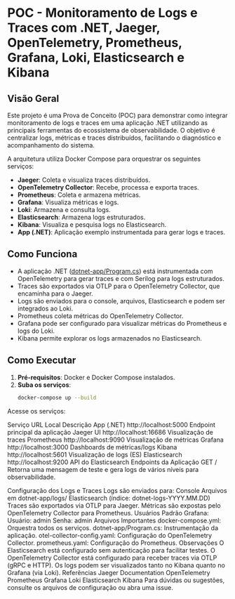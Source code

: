 # POC - Monitoramento de Logs e Traces com .NET, Jaeger, OpenTelemetry, Prometheus, Grafana, Loki, Elasticsearch e Kibana

## Visão Geral

Este projeto é uma Prova de Conceito (POC) para demonstrar como integrar monitoramento de logs e traces em uma aplicação .NET utilizando as principais ferramentas do ecossistema de observabilidade. O objetivo é centralizar logs, métricas e traces distribuídos, facilitando o diagnóstico e acompanhamento do sistema.

A arquitetura utiliza Docker Compose para orquestrar os seguintes serviços:

- **Jaeger**: Coleta e visualiza traces distribuídos.
- **OpenTelemetry Collector**: Recebe, processa e exporta traces.
- **Prometheus**: Coleta e armazena métricas.
- **Grafana**: Visualiza métricas e logs.
- **Loki**: Armazena e consulta logs.
- **Elasticsearch**: Armazena logs estruturados.
- **Kibana**: Visualiza e pesquisa logs no Elasticsearch.
- **App (.NET)**: Aplicação exemplo instrumentada para gerar logs e traces.

## Como Funciona

- A aplicação .NET ([dotnet-app/Program.cs](dotnet-app/Program.cs)) está instrumentada com OpenTelemetry para gerar traces e com Serilog para logs estruturados.
- Traces são exportados via OTLP para o OpenTelemetry Collector, que encaminha para o Jaeger.
- Logs são enviados para o console, arquivos, Elasticsearch e podem ser integrados ao Loki.
- Prometheus coleta métricas do OpenTelemetry Collector.
- Grafana pode ser configurado para visualizar métricas do Prometheus e logs do Loki.
- Kibana permite explorar os logs armazenados no Elasticsearch.

## Como Executar

1. **Pré-requisitos**: Docker e Docker Compose instalados.
2. **Suba os serviços**:
   ```sh
   docker-compose up --build

Acesse os serviços:

Serviço	         URL Local	                  Descrição
App (.NET)	      http://localhost:5000         Endpoint principal da aplicação
Jaeger UI	      http://localhost:16686   	   Visualização de traces
Prometheus	      http://localhost:9090	      Visualização de métricas
Grafana	         http://localhost:3000	      Dashboards de métricas/logs
Kibana	         http://localhost:5601	      Visualização de logs (ES)
Elasticsearch	   http://localhost:9200	      API do Elasticsearch
Endpoints da Aplicação
GET /
Retorna uma mensagem de teste e gera logs de vários níveis para observabilidade.


Configuração dos Logs e Traces
Logs são enviados para:
Console
Arquivos em dotnet-app/logs/
Elasticsearch (índice: dotnet-logs-YYYY.MM.DD)
Traces são exportados via OTLP para Jaeger.
Métricas são expostas pelo OpenTelemetry Collector para Prometheus.
Usuários Padrão
Grafana:
Usuário: admin
Senha: admin
Arquivos Importantes
docker-compose.yml: Orquestra todos os serviços.
dotnet-app/Program.cs: Instrumentação da aplicação.
otel-collector-config.yaml: Configuração do OpenTelemetry Collector.
prometheus.yaml: Configuração do Prometheus.
Observações
O Elasticsearch está configurado sem autenticação para facilitar testes.
O OpenTelemetry Collector está configurado para receber traces via OTLP (gRPC e HTTP).
Os logs podem ser visualizados tanto no Kibana quanto no Grafana (via Loki).
Referências
Jaeger Documentation
OpenTelemetry
Prometheus
Grafana
Loki
Elasticsearch
Kibana
Para dúvidas ou sugestões, consulte os arquivos de configuração ou abra uma issue.
